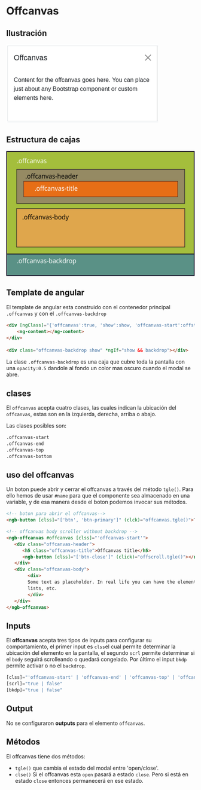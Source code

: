 # Offcanvas

## Ilustración

![modal](Images/offcanvas.png)



## Estructura de cajas

![cajas](Images/cajas_offcanvas.svg)



## Template de angular

El template de angular esta construido con el contenedor principal `.offcanvas` y con el `.offcanvas-backdrop`

```html
<div [ngClass]="{'offcanvas':true, 'show':show, 'offcanvas-start':offstart, 'offcanvas-end':offend, 'offcanvas-top': offtop, 'offcanvas-bottom':offbottom}" #offcanvas>
    <ng-content></ng-content>
</div>

<div class="offcanvas-backdrop show" *ngIf="show && backdrop"></div>
```

La clase `.offcanvas-backdrop` es una caja que cubre toda la pantalla con una `opacity:0.5` dandole al fondo un color mas oscuro cuando el modal se abre.



## clases

El `offcanvas` acepta cuatro clases, las cuales indican la ubicación del `offcanvas`, estas son en la izquierda, derecha, arriba o abajo.

Las clases posibles son:

```html
.offcanvas-start
.offcanvas-end
.offcanvas-top
.offcanvas-bottom
```



## uso del offcanvas

Un boton puede abrir y cerrar el offcanvas a través del método `tgle()`. Para ello hemos de usar `#name` para que el componente sea almacenado en una variable, y de esa manera desde el boton podemos invocar sus métodos.

```html
<!-- boton para abrir el offcanvas-->
<ngb-button [clss]="['btn', 'btn-primary']" (clck)="offcanvas.tgle()">Toggle</ngb-button>
```

```html
<!-- offcanvas body scroller without backdrop -->
<ngb-offcanvas #offcanvas [clss]="'offcanvas-start'">
   <div class="offcanvas-header">
      <h5 class="offcanvas-title">Offcanvas title</h5>
      <ngb-button [clss]="['btn-close']" (click)="offscroll.tgle()"></ngb-button>
   </div>
   <div class="offcanvas-body">
        <div>
        Some text as placeholder. In real life you can have the elements you have chosen. 			Like, text, images,
        lists, etc.
        </div>
   </div>
</ngb-offcanvas>
```



## Inputs

El **offcanvas** acepta tres tipos de inputs para configurar su comportamiento, el primer input es `clss`el cual permite determinar la ubicación del elemento en la pantalla, el segundo `scrl` permite determinar si el `body` seguirá scrolleando o quedará congelado. Por último el input `bkdp` permite activar o no el `backdrop`.

```jsx
[clss]="'offcanvas-start' | 'offcanvas-end' | 'offcanvas-top' | 'offcanvas-bottom'"
[scrl]="true | false"
[bkdp]="true | false"
```

## Output

No se configuraron **outputs** para el elemento `offcanvas`.

## Métodos

El offcanvas tiene dos métodos:

- `tgle()` que cambia el estado del modal entre 'open/close'.
- `clse()`  Si el offcanvas esta `open` pasará a estado `close`. Pero si está en estado `close` entonces permanecerá en ese estado.

